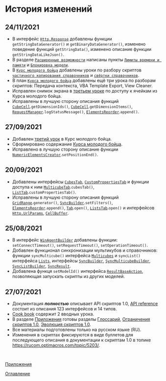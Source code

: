 # История изменений

## 24/11/2021
* В интерфейс [`Http.Response`](../API/http.md#Response) добавлены функции `getStringDataGenerator()` и `getBinaryDataGenerator()`, изменено поведение функций `getStringData()`, изменено описание функции `getStringDataLikeJson()`.
* В разделе [`Расширенные возможности`](../advancedFeatues/advancedFeatues.md) написаны пункты [`Лимиты времени и памяти`](../advancedFeatues/limits.md) и [`Блокировка модели`](../advancedFeatues/modelLock.md).
* В [`Курс молодого бойца`](../cookBook/cookBook.md) добавлены уроки по разбору скриптов [`частичного копирования справочников`](../cookBook/partialListCopy.md) и [`свёртки справочников`](../cookBook/listReduce.md).
* В план [`Курса молодого бойца`](../cookBook/cookBook.md) добавлены ещё три урока по разборам скриптов: Передача контекста, VBA Template Export, View Cleaner.
* Исправлен снимок экрана в [третьем уроке](../cookBook/cellsAccess.md) по доступу к ячейкам из Курса молодого бойца.
* Исправлены в лучшую сторону описания функций [`CubeCell`](../API/cubeCell.md#CubeCell).`getDimensionIds()`, [`CubeCell`](../API/cubeCell.md#CubeCell).`getDimensionItems()`, [`RequestManager`](../API/common.md#RequestManager).`logStatusMessage()`, [`ElementsReorder`](../API/elementsManipulator.md#ElementsReorder).`append()`.

## 27/09/2021
* Добавлен [третий урок](../cookBook/cellsAccess.md) в Курс молодого бойца.
* Сформировано содержание [Курса молодого бойца](../cookBook/cookBook.md).
* Исправлено в лучшую сторону описание функции [`NumericElementsCreator`](../API/elementsManipulator.md#NumericElementsCreator).`setPositionEnd()`.

## 20/09/2021
* Добавлены интерфейсы [`CubesTab`](../API/views.md#CubesTab), [`CustomPropertiesTab`](../API/dimensions.md#CustomPropertiesTab) и функции доступа к ним [`MulticubeTab`](../API/views.md#MulticubeTab).`cubesTab()`, [`ListTab`](../API/dimensions.md#ListTab).`customPropertiesTab()`.
* Исправлены в лучшую сторону описания функций [`GridRange`](../API/views.md#GridRange).`generator()`, [`SyncBuilder`](../API/sync.md#SyncBuilder).`setFilters()`, [`ElementsReorder`](../API/elementsManipulator.md#ElementsReorder).`append()`, [`Tab`](../API/views.md#Tab).`open()`, [`ListsTab`](../API/dimensions.md#ListsTab).`open()` и интерфейсов [`Http.UrlParams`](../API/http.md#UrlParams), [`CellBuffer`](../API/common.md#CellBuffer).

## 25/08/2021
* В интерфейс [`WinAgentBuilder`](../API/winAgent.md#WinAgentBuilder) добавлены функции: `setConnectTimeout()`, `setRequestTimeout()`, `setOperationTimeout()`.
* Добавлен функционал синхронизации мультикубов и справочников: функции `syncMulticube()` интерфейса [`Multicubes`](../API/views.md#Multicubes) и `syncList()` интерфейса [`Lists`](../API/dimensions.md#Lists), интерфейсы [`SyncBuilder`](../API/sync.md#SyncBuilder), [`SyncMulticubeBuilder`](../API/sync.md#SyncMulticubeBuilder), [`SyncListBuilder`](../API/sync.md#SyncListBuilder), [`SyncResult`](../API/sync.md#SyncResult).
* Добавлена функця `setModelId()` интерфейса [`ResultBaseAction`](../API/scriptChains.md#ResultBaseAction), позволяющая запускать скрипты из других моделей.

## 27/07/2021

* Документация ***полностью*** описывает API скриптов 1.0, [API reference](../API/API.md) состоит из описания 123 интерфейсов и 14 типов.
* [Cook book](../cookBook/cookBook.md) содержит 2 вводных урока.
* В разделе [Приложения](appendix.md) готовы разделы [Глоссарий](glossary.md), [Ограничения скриптов 1.0](constraints.md), [Эволюция скриптов 1.0](evolution.md).
* Все материалы подготовлены только на русском языке (RU).
* Изменения в скриптах фиксируются в виде буллетов для последующего описания в документации к скриптам 1.0 в топике https://rucom.optimacros.com/topic/5203/.

&nbsp;

[Приложения](appendix.md)

[Оглавление](../README.md)
